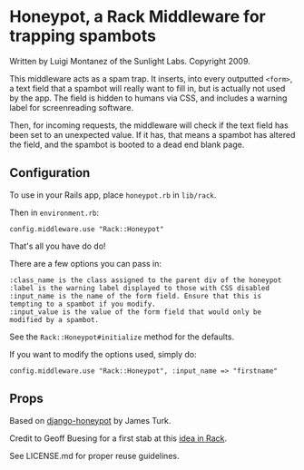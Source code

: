 # Honeypot, a Rack Middleware for trapping spambots

Written by Luigi Montanez of the Sunlight Labs. Copyright 2009.

This middleware acts as a spam trap. It inserts, into every outputted `<form>`, a text field that a spambot will really want to fill in, but is actually not used by the app. The field is hidden to humans via CSS, and includes a warning label for screenreading software.

Then, for incoming requests, the middleware will check if the text field has been set to an unexpected value. If it has, that means a spambot has altered the field, and the spambot is booted to a dead end blank page.

## Configuration

To use in your Rails app, place `honeypot.rb` in `lib/rack`.

Then in `environment.rb`:

    config.middleware.use "Rack::Honeypot"

That's all you have do do!

There are a few options you can pass in:
  
    :class_name is the class assigned to the parent div of the honeypot
    :label is the warning label displayed to those with CSS disabled
    :input_name is the name of the form field. Ensure that this is tempting to a spambot if you modify.
    :input_value is the value of the form field that would only be modified by a spambot.

See the `Rack::Honeypot#initialize` method for the defaults.

If you want to modify the options used, simply do:

    config.middleware.use "Rack::Honeypot", :input_name => "firstname"

## Props

Based on [django-honeypot](http://github.com/sunlightlabs/django-honeypot) by James Turk.

Credit to Geoff Buesing for a first stab at this [idea in Rack](http://mad.ly/2009/05/01/honeypot-filter-as-a-rack-middleware/).

See LICENSE.md for proper reuse guidelines.